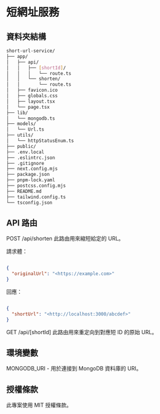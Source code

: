 # 短網址服務

## 資料夾結構

```BASH
short-url-service/
├── app/
│   ├── api/
│   │   ├── [shortId]/
│   │   │   └── route.ts
│   │   └── shorten/
│   │       └── route.ts
│   ├── favicon.ico
│   ├── globals.css
│   ├── layout.tsx
│   └── page.tsx
├── lib/
│   └── mongodb.ts
├── models/
│   └── Url.ts
├── utils/
│   └── httpStatusEnum.ts
├── public/
├── .env.local
├── .eslintrc.json
├── .gitignore
├── next.config.mjs
├── package.json
├── pnpm-lock.yaml
├── postcss.config.mjs
├── README.md
├── tailwind.config.ts
└── tsconfig.json
```

## API 路由

POST /api/shorten
此路由用來縮短給定的 URL。

請求體：

```JSON

{
  "originalUrl": "<https://example.com>"
}
```

回應：

```JSON

{
  "shortUrl": "<http://localhost:3000/abcdef>"
}
```

GET /api/[shortId]
此路由用來重定向到對應短 ID 的原始 URL。

## 環境變數

MONGODB_URI - 用於連接到 MongoDB 資料庫的 URI。

## 授權條款

此專案使用 MIT 授權條款。

